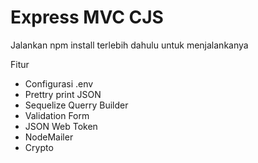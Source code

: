 # Express MVC CJS

Jalankan npm install terlebih dahulu untuk menjalankanya

Fitur
- Configurasi .env
- Prettry print JSON
- Sequelize Querry Builder
- Validation Form
- JSON Web Token
- NodeMailer
- Crypto


